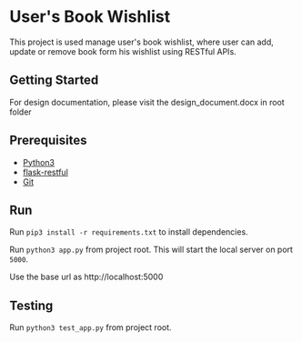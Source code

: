 # User's Book Wishlist

This project is used manage user's book wishlist, where user can add, update or remove book form his wishlist using RESTful APIs.

## Getting Started

For design documentation, please visit the design_document.docx in root folder

## Prerequisites

- [Python3](https://www.python.org/downloads/)
- [flask-restful](https://flask-restful.readthedocs.io/en/0.3.3/installation.html)
- [Git](https://git-scm.com/)

## Run

Run `pip3 install -r requirements.txt` to install dependencies.

Run `python3 app.py` from project root. This will start the local server on port `5000`.

Use the base url as http://localhost:5000


## Testing

Run `python3 test_app.py` from project root.
